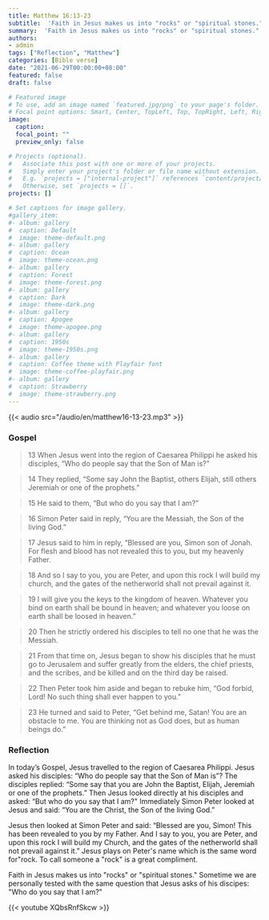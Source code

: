 ```yaml
---
title: Matthew 16:13-23
subtitle:  'Faith in Jesus makes us into "rocks" or "spiritual stones."  Sometime we are personally tested with the same question that Jesus asks of his discipes: "Who do you say that I am?"'
summary:  'Faith in Jesus makes us into "rocks" or "spiritual stones."  Sometime we are personally tested with the same question that Jesus asks of his discipes: "Who do you say that I am?"'
authors:
- admin
tags: ["Reflection", "Matthew"]
categories: [Bible verse]
date: "2021-06-29T00:00:00+08:00"
featured: false
draft: false

# Featured image
# To use, add an image named `featured.jpg/png` to your page's folder.
# Focal point options: Smart, Center, TopLeft, Top, TopRight, Left, Right, BottomLeft, Bottom, BottomRight
image:
  caption:
  focal_point: ""
  preview_only: false

# Projects (optional).
#   Associate this post with one or more of your projects.
#   Simply enter your project's folder or file name without extension.
#   E.g. `projects = ["internal-project"]` references `content/project/deep-learning/index.md`.
#   Otherwise, set `projects = []`.
projects: []

# Set captions for image gallery.
#gallery_item:
#- album: gallery
#  caption: Default
#  image: theme-default.png
#- album: gallery
#  caption: Ocean
#  image: theme-ocean.png
#- album: gallery
#  caption: Forest
#  image: theme-forest.png
#- album: gallery
#  caption: Dark
#  image: theme-dark.png
#- album: gallery
#  caption: Apogee
#  image: theme-apogee.png
#- album: gallery
#  caption: 1950s
#  image: theme-1950s.png
#- album: gallery
#  caption: Coffee theme with Playfair font
#  image: theme-coffee-playfair.png
#- album: gallery
#  caption: Strawberry
#  image: theme-strawberry.png
---
```


{{< audio src="/audio/en/matthew16-13-23.mp3" >}}

### Gospel
> 13 When Jesus went into the region of Caesarea Philippi he asked his disciples, “Who do people say that the Son of Man is?”

> 14 They replied, “Some say John the Baptist, others Elijah, still others Jeremiah or one of the prophets.”

> 15 He said to them, “But who do you say that I am?”

> 16 Simon Peter said in reply, “You are the Messiah, the Son of the living God.”

> 17 Jesus said to him in reply, “Blessed are you, Simon son of Jonah. For flesh and blood has not revealed this to you, but my heavenly Father.

> 18 And so I say to you, you are Peter, and upon this rock I will build my church, and the gates of the netherworld shall not prevail against it.

> 19 I will give you the keys to the kingdom of heaven. Whatever you bind on earth shall be bound in heaven; and whatever you loose on earth shall be loosed in heaven.”

> 20 Then he strictly ordered his disciples to tell no one that he was the Messiah.

> 21 From that time on, Jesus began to show his disciples that he must go to Jerusalem and suffer greatly from the elders, the chief priests, and the scribes, and be killed and on the third day be raised.

> 22 Then Peter took him aside and began to rebuke him, “God forbid, Lord! No such thing shall ever happen to you.”

> 23 He turned and said to Peter, “Get behind me, Satan! You are an obstacle to me. You are thinking not as God does, but as human beings do.”

### Reflection
In today’s Gospel, Jesus travelled to the region of Caesarea Philippi. Jesus asked his disciples: “Who do people say that the Son of Man is”? The disciples replied: “Some say that you are John the Baptist, Elijah, Jeremiah or one of the prophets.” Then Jesus looked directly at his disciples and asked: “But who do you say that I am?" Immediately Simon Peter looked at Jesus and said: “You are the Christ, the Son of the living God.”

Jesus then looked at Simon Peter and said: “Blessed are you, Simon! This has been revealed to you by my Father. And I say to you, you are Peter, and upon this rock I will build my Church, and the gates of the netherworld shall not prevail against it.”  Jesus plays on Peter's name which is the same word for"rock.  To call someone a "rock" is a great compliment.

Faith in Jesus makes us into "rocks" or "spiritual stones."  Sometime we are personally tested with the same question that Jesus asks of his discipes: "Who do you say that I am?"

{{< youtube XQbsRnfSkcw >}}
